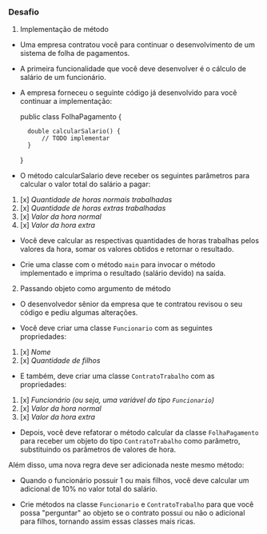 <h3>Desafio</h3>

1. Implementação de método
*   Uma empresa contratou você para continuar o desenvolvimento de um sistema de folha de pagamentos.


* A primeira funcionalidade que você deve desenvolver é o cálculo de salário de um funcionário.


* A empresa forneceu o seguinte código já desenvolvido para você continuar a implementação:

    
    public class FolhaPagamento {

        double calcularSalario() {
            // TODO implementar
        }
    }
* O método calcularSalario deve receber os seguintes parâmetros para calcular o valor total do salário a pagar:


1. [x] <i>Quantidade de horas normais trabalhadas</i>
2. [x] <i>Quantidade de horas extras trabalhadas</i>
3. [x] <i>Valor da hora normal</i>
4. [x] <i>Valor da hora extra</i>


* Você deve calcular as respectivas quantidades de horas trabalhas pelos valores da hora, somar os valores obtidos e retornar o resultado.


* Crie uma classe com o método `main` para invocar o método implementado e imprima o resultado (salário devido) na saída.

2. Passando objeto como argumento de método
*   O desenvolvedor sênior da empresa que te contratou revisou o seu código e pediu algumas alterações.

* Você deve criar uma classe `Funcionario` com as seguintes propriedades:


1. [x] <i>Nome</i>
2. [x] <i>Quantidade de filhos</i>


* E também, deve criar uma classe `ContratoTrabalho` com as propriedades:


1. [x] <i>Funcionário (ou seja, uma variável do tipo `Funcionario`)</i>
2. [x] <i>Valor da hora normal</i>
3. [x] <i>Valor da hora extra</i>


* Depois, você deve refatorar o método calcular da classe `FolhaPagamento` para receber um objeto do tipo `ContratoTrabalho` como parâmetro, substituindo os parâmetros de valores de hora.

Além disso, uma nova regra deve ser adicionada neste mesmo método:

* Quando o funcionário possuir 1 ou mais filhos, você deve calcular um adicional de 10% no valor total do salário.


* Crie métodos na classe `Funcionario` e `ContratoTrabalho` para que você possa "perguntar" ao objeto se o contrato possui ou não o adicional para filhos, tornando assim essas classes mais ricas.